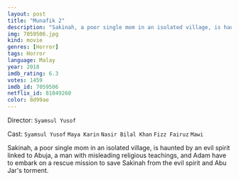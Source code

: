 ```yaml
---
layout: post
title: "Munafik 2"
description: "Sakinah, a poor single mom in an isolated village, is haunted by an evil spirit linked to Abuja, a man with misleading religious teachings, and Adam have to embark on a rescue mission to save Sakinah from the evil spirit and Abu Jar's torment..."
img: 7059506.jpg
kind: movie
genres: [Horror]
tags: Horror 
language: Malay
year: 2018
imdb_rating: 6.3
votes: 1459
imdb_id: 7059506
netflix_id: 81049260
color: 8d99ae
---
```

Director: `Syamsul Yusof`  

Cast: `Syamsul Yusof` `Maya Karin` `Nasir Bilal Khan` `Fizz Fairuz` `Mawi` 

Sakinah, a poor single mom in an isolated village, is haunted by an evil spirit linked to Abuja, a man with misleading religious teachings, and Adam have to embark on a rescue mission to save Sakinah from the evil spirit and Abu Jar's torment.